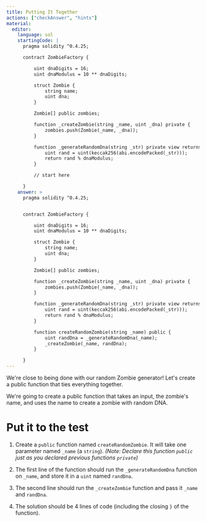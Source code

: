 ```yaml
---
title: Putting It Together
actions: ["checkAnswer", "hints"]
material:
  editor:
    language: sol
    startingCode: |
      pragma solidity ^0.4.25;

      contract ZombieFactory {

          uint dnaDigits = 16;
          uint dnaModulus = 10 ** dnaDigits;

          struct Zombie {
              string name;
              uint dna;
          }

          Zombie[] public zombies;

          function _createZombie(string _name, uint _dna) private {
              zombies.push(Zombie(_name, _dna));
          }

          function _generateRandomDna(string _str) private view returns (uint) {
              uint rand = uint(keccak256(abi.encodePacked(_str)));
              return rand % dnaModulus;
          }

          // start here

      }
    answer: >
      pragma solidity ^0.4.25;


      contract ZombieFactory {

          uint dnaDigits = 16;
          uint dnaModulus = 10 ** dnaDigits;

          struct Zombie {
              string name;
              uint dna;
          }

          Zombie[] public zombies;

          function _createZombie(string _name, uint _dna) private {
              zombies.push(Zombie(_name, _dna));
          }

          function _generateRandomDna(string _str) private view returns (uint) {
              uint rand = uint(keccak256(abi.encodePacked(_str)));
              return rand % dnaModulus;
          }

          function createRandomZombie(string _name) public {
              uint randDna = _generateRandomDna(_name);
              _createZombie(_name, randDna);
          }

      }
---
```


We're close to being done with our random Zombie generator! Let's create a
public function that ties everything together.

We're going to create a public function that takes an input, the zombie's name,
and uses the name to create a zombie with random DNA.

# Put it to the test

1. Create a `public` function named `createRandomZombie`. It will take one
   parameter named `_name` (a `string`). _(Note: Declare this function `public`
   just as you declared previous functions `private`)_

2. The first line of the function should run the `_generateRandomDna` function
   on `_name`, and store it in a `uint` named `randDna`.

3. The second line should run the `_createZombie` function and pass it `_name`
   and `randDna`.

4. The solution should be 4 lines of code (including the closing `}` of the
   function).
